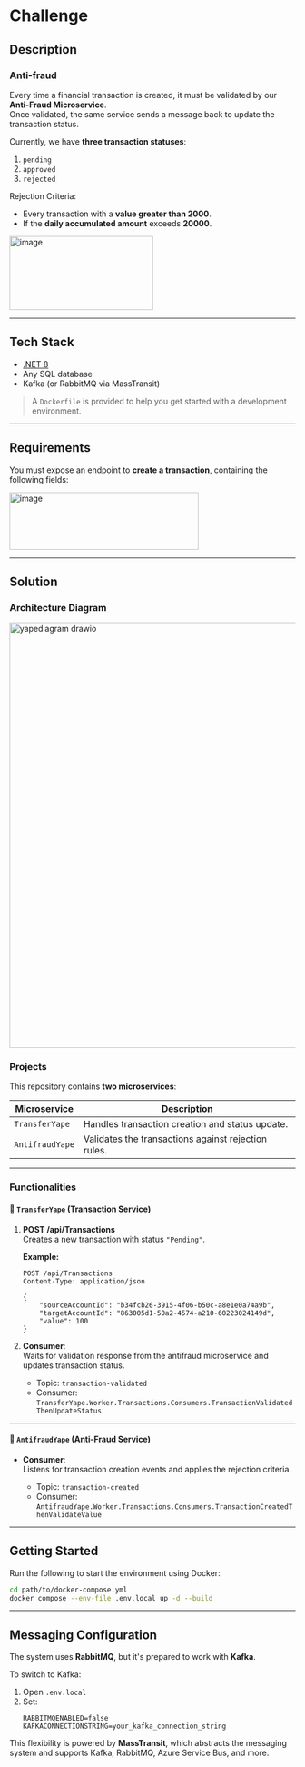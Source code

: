 # Challenge

## Description

### Anti-fraud

Every time a financial transaction is created, it must be validated by our **Anti-Fraud Microservice**.  
Once validated, the same service sends a message back to update the transaction status.

Currently, we have **three transaction statuses**:

1. `pending`  
2. `approved`  
3. `rejected`

Rejection Criteria:
- Every transaction with a **value greater than 2000**.
- If the **daily accumulated amount** exceeds **20000**.

<img width="253" height="130" alt="image" src="https://github.com/user-attachments/assets/b34d6d30-79f9-469d-a7d6-40f7bcd6116b" />

---

## Tech Stack

- [.NET 8](https://dotnet.microsoft.com/)
- Any SQL database
- Kafka (or RabbitMQ via MassTransit)

> A `Dockerfile` is provided to help you get started with a development environment.

---

## Requirements

You must expose an endpoint to **create a transaction**, containing the following fields:

<img width="333" height="101" alt="image" src="https://github.com/user-attachments/assets/dee0bbba-4cfd-46f4-955e-55226a7d89bd" />

---

## Solution

### Architecture Diagram

<img width="831" height="749" alt="yapediagram drawio" src="https://github.com/user-attachments/assets/813b7948-8583-43bb-8992-68e8e12f46bf" />

### Projects

This repository contains **two microservices**:

| Microservice        | Description                     |
|---------------------|---------------------------------|
| `TransferYape`      | Handles transaction creation and status update. |
| `AntifraudYape`     | Validates the transactions against rejection rules. |

---

### Functionalities

#### 🔹 `TransferYape` (Transaction Service)

1. **POST /api/Transactions**  
   Creates a new transaction with status `"Pending"`.

   **Example:**
   ```http
   POST /api/Transactions
   Content-Type: application/json

   {
       "sourceAccountId": "b34fcb26-3915-4f06-b50c-a8e1e0a74a9b",
       "targetAccountId": "863005d1-50a2-4574-a210-60223024149d",
       "value": 100
   }
   ```

2. **Consumer**:  
   Waits for validation response from the antifraud microservice and updates transaction status.

   - Topic: `transaction-validated`
   - Consumer:  
     `TransferYape.Worker.Transactions.Consumers.TransactionValidatedThenUpdateStatus`

---

#### 🔹 `AntifraudYape` (Anti-Fraud Service)

- **Consumer**:  
  Listens for transaction creation events and applies the rejection criteria.

  - Topic: `transaction-created`
  - Consumer:  
    `AntifraudYape.Worker.Transactions.Consumers.TransactionCreatedThenValidateValue`

---

## Getting Started

Run the following to start the environment using Docker:

```bash
cd path/to/docker-compose.yml
docker compose --env-file .env.local up -d --build
```

---

## Messaging Configuration

The system uses **RabbitMQ**, but it's prepared to work with **Kafka**.

To switch to Kafka:

1. Open `.env.local`
2. Set:
   ```env
   RABBITMQENABLED=false
   KAFKACONNECTIONSTRING=your_kafka_connection_string
   ```

This flexibility is powered by **MassTransit**, which abstracts the messaging system and supports Kafka, RabbitMQ, Azure Service Bus, and more.
